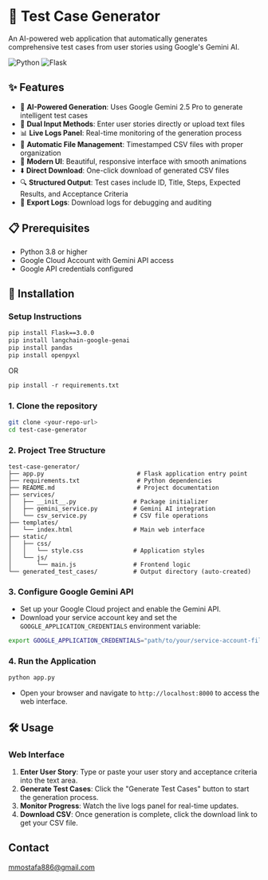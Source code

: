 # 🧪 Test Case Generator

An AI-powered web application that automatically generates comprehensive test cases from user stories using Google's Gemini AI.

![Python](https://img.shields.io/badge/Python-3.8+-blue.svg)
![Flask](https://img.shields.io/badge/Flask-3.0+-green.svg)

## ✨ Features

- 🤖 **AI-Powered Generation**: Uses Google Gemini 2.5 Pro to generate intelligent test cases
- 📝 **Dual Input Methods**: Enter user stories directly or upload text files
- 📊 **Live Logs Panel**: Real-time monitoring of the generation process
- 📁 **Automatic File Management**: Timestamped CSV files with proper organization
- 🎨 **Modern UI**: Beautiful, responsive interface with smooth animations
- ⬇️ **Direct Download**: One-click download of generated CSV files
- 🔍 **Structured Output**: Test cases include ID, Title, Steps, Expected Results, and Acceptance Criteria
- 💾 **Export Logs**: Download logs for debugging and auditing

## 📋 Prerequisites

- Python 3.8 or higher
- Google Cloud Account with Gemini API access
- Google API credentials configured

## 🚀 Installation
### Setup Instructions
```dtd
pip install Flask==3.0.0
pip install langchain-google-genai
pip install pandas
pip install openpyxl
```
OR
```dtd
pip install -r requirements.txt
```
### 1. Clone the repository
```bash
git clone <your-repo-url>
cd test-case-generator
```

### 2. Project Tree Structure
```
test-case-generator/
├── app.py                          # Flask application entry point
├── requirements.txt                # Python dependencies
├── README.md                       # Project documentation
├── services/
│   ├── __init__.py                # Package initializer
│   ├── gemini_service.py          # Gemini AI integration
│   └── csv_service.py             # CSV file operations
├── templates/
│   └── index.html                 # Main web interface
├── static/
│   ├── css/
│   │   └── style.css              # Application styles
│   └── js/
│       └── main.js                # Frontend logic
└── generated_test_cases/          # Output directory (auto-created)
```

### 3. Configure Google Gemini API
- Set up your Google Cloud project and enable the Gemini API.
- Download your service account key and set the `GOOGLE_APPLICATION_CREDENTIALS` environment variable:
```bash
export GOOGLE_APPLICATION_CREDENTIALS="path/to/your/service-account-file.json"
``` 
### 4. Run the Application
```bash
python app.py
```
- Open your browser and navigate to `http://localhost:8000` to access the web interface.
## 🛠️ Usage
### Web Interface
1. **Enter User Story**: Type or paste your user story and acceptance criteria into the text area.
2. **Generate Test Cases**: Click the "Generate Test Cases" button to start the generation process.
3. **Monitor Progress**: Watch the live logs panel for real-time updates.
4. **Download CSV**: Once generation is complete, click the download link to get your CSV file.

## Contact
[mmostafa886@gmail.com](mailto:mostafa886@gmail.com)